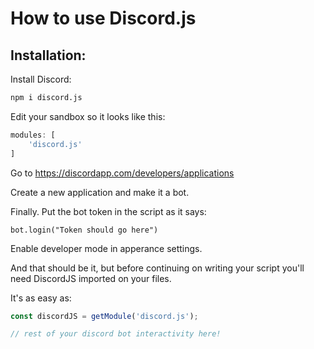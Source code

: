 # How to use Discord.js

## Installation:
Install Discord:
```bash 
npm i discord.js
```


Edit your sandbox so it looks like this:
```js
modules: [
	'discord.js'
]
```

Go to https://discordapp.com/developers/applications

Create a new application and make it a bot.

Finally. Put the bot token in  the script as it says:

`bot.login("Token should go here")`

Enable developer mode in apperance settings. 

And that should be it, but before continuing on writing your script you'll need DiscordJS imported on your files.

It's as easy as:
```js
const discordJS = getModule('discord.js');

// rest of your discord bot interactivity here!
```
